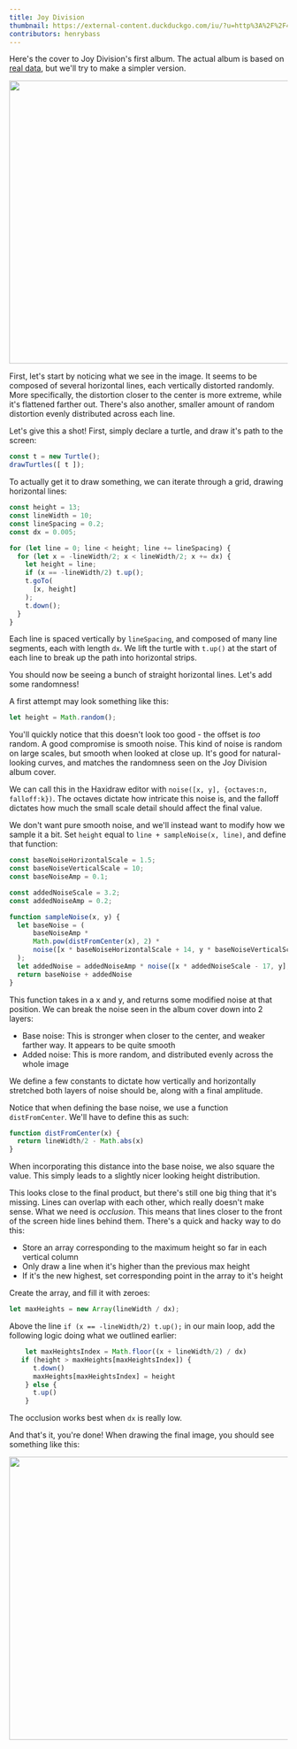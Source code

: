 ```yaml
---
title: Joy Division
thumbnail: https://external-content.duckduckgo.com/iu/?u=http%3A%2F%2F4.bp.blogspot.com%2F-PkgzZc0jsVE%2FUMqYzFOzNLI%2FAAAAAAAAA3A%2FbCOqig095Lk%2Fs1600%2Fjoy_division-unknown_pleasures.jpg&f=1&nofb=1&ipt=966d8be0c759bd539613c5eaa7b35acc898bd99a43d050df6c9df643367314dc&ipo=images
contributors: henrybass
---
```


Here's the cover to Joy Division's first album. The actual album is based on [real data](https://blogs.scientificamerican.com/sa-visual/pop-culture-pulsar-origin-story-of-joy-division-s-unknown-pleasures-album-cover-video/), but we'll try to make a simpler version.

<img src="https://external-content.duckduckgo.com/iu/?u=http%3A%2F%2F4.bp.blogspot.com%2F-PkgzZc0jsVE%2FUMqYzFOzNLI%2FAAAAAAAAA3A%2FbCOqig095Lk%2Fs1600%2Fjoy_division-unknown_pleasures.jpg&f=1&nofb=1&ipt=966d8be0c759bd539613c5eaa7b35acc898bd99a43d050df6c9df643367314dc&ipo=images" width="512"/>

First, let's start by noticing what we see in the image. It seems to be composed of several horizontal lines, each vertically distorted randomly. More specifically, the distortion closer to the center is more extreme, while it's flattened farther out. There's also another, smaller amount of random distortion evenly distributed across each line.

Let's give this a shot! First, simply declare a turtle, and draw it's path to the screen:

```js
const t = new Turtle();
drawTurtles([ t ]);
```

To actually get it to draw something, we can iterate through a grid, drawing horizontal lines:

```js
const height = 13;
const lineWidth = 10;
const lineSpacing = 0.2;
const dx = 0.005;

for (let line = 0; line < height; line += lineSpacing) {
  for (let x = -lineWidth/2; x < lineWidth/2; x += dx) {
    let height = line;
    if (x == -lineWidth/2) t.up();
    t.goTo(
      [x, height]
    );
    t.down();
  }
}
```

Each line is spaced vertically by `lineSpacing`, and composed of many line segments, each with length `dx`. We lift the turtle with `t.up()` at the start of each line to break up the path into horizontal strips.

You should now be seeing a bunch of straight horizontal lines. Let's add some randomness!

A first attempt may look something like this:

```js
let height = Math.random();
```

You'll quickly notice that this doesn't look too good - the offset is _too_ random. A good compromise is smooth noise. This kind of noise is random on large scales, but smooth when looked at close up. It's good for natural-looking curves, and matches the randomness seen on the Joy Division album cover.

We can call this in the Haxidraw editor with `noise([x, y], {octaves:n, falloff:k})`. The octaves dictate how intricate this noise is, and the falloff dictates how much the small scale detail should affect the final value.

We don't want pure smooth noise, and we'll instead want to modify how we sample it a bit. Set `height` equal to `line + sampleNoise(x, line)`, and define that function:

```js
const baseNoiseHorizontalScale = 1.5;
const baseNoiseVerticalScale = 10;
const baseNoiseAmp = 0.1;

const addedNoiseScale = 3.2;
const addedNoiseAmp = 0.2;

function sampleNoise(x, y) {
  let baseNoise = (
	  baseNoiseAmp *
	  Math.pow(distFromCenter(x), 2) *
	  noise([x * baseNoiseHorizontalScale + 14, y * baseNoiseVerticalScale], {octaves:2})
  );
  let addedNoise = addedNoiseAmp * noise([x * addedNoiseScale - 17, y], {octaves:2})
  return baseNoise + addedNoise
}
```

This function takes in a x and y, and returns some modified noise at that position. We can break the noise seen in the album cover down into 2 layers:

- Base noise: This is stronger when closer to the center, and weaker farther way. It appears to be quite smooth
- Added noise: This is more random, and distributed evenly across the whole image

We define a few constants to dictate how vertically and horizontally stretched both layers of noise should be, along with a final amplitude.

Notice that when defining the base noise, we use a function `distFromCenter`. We'll have to define this as such:

```js
function distFromCenter(x) {
  return lineWidth/2 - Math.abs(x)
}
```

When incorporating this distance into the base noise, we also square the value. This simply leads to a slightly nicer looking height distribution.

This looks close to the final product, but there's still one big thing that it's missing. Lines can overlap with each other, which really doesn't make sense. What we need is _occlusion_. This means that lines closer to the front of the screen hide lines behind them. There's a quick and hacky way to do this:

- Store an array corresponding to the maximum height so far in each vertical column
- Only draw a line when it's higher than the previous max height
- If it's the new highest, set corresponding point in the array to it's height

Create the array, and fill it with zeroes:

```js
let maxHeights = new Array(lineWidth / dx);
```

Above the line `if (x == -lineWidth/2) t.up();` in our main loop, add the following logic doing what we outlined earlier:

```js
    let maxHeightsIndex = Math.floor((x + lineWidth/2) / dx)
   if (height > maxHeights[maxHeightsIndex]) {
      t.down()
      maxHeights[maxHeightsIndex] = height
    } else {
      t.up()
    }
```

The occlusion works best when `dx` is really low.

And that's it, you're done! When drawing the final image, you should see something like this:

<img src="https://cloud-osfrnfrf2-hack-club-bot.vercel.app/0image.png" width="512"/>
